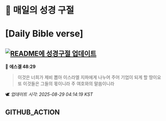 # 🙏 매일의 성경 구절
# [Daily Bible verse]
## [![README에 성경구절 업데이트](https://github.com/DONGSUKA/first_test/actions/workflows/update-readme-bible.yml/badge.svg)](https://github.com/DONGSUKA/first_test/actions/workflows/update-readme-bible.yml)
<!-- START_BIBLE_VERSE -->
📖 **에스겔 48:29**
> 이것은 너희가 제비 뽑아 이스라엘 지파에게 나누어 주어 기업이 되게 할 땅이요 또 이것들은 그들의 몫이니라 주 여호와의 말씀이니라

🕊️ _업데이트 시각: 2025-08-29 04:14:19 KST_
  <!-- END_BIBLE_VERSE -->
## GITHUB_ACTION
